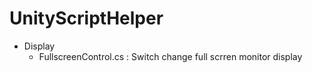 # UnityScriptHelper

- Display
  - FullscreenControl.cs : Switch change full scrren monitor display   
